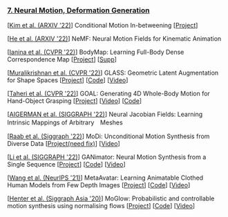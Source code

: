 
### [7. Neural Motion, Deformation Generation](#content)
  [[Kim et al. (ARXIV '22)]( https://arxiv.org/pdf/2202.04307.pdf )] Conditional Motion In-betweening
  [[Project]( https://jihoonerd.github.io/Conditional-Motion-In-Betweening/ )]

  [[He et al. (ARXIV '22)]( https://arxiv.org/pdf/2206.03287.pdf )] NeMF: Neural Motion Fields for Kinematic Animation

  [[Ianina et al. (CVPR '22)]( https://nsarafianos.github.io/assets/bodymap/bodymap.pdf )] BodyMap: Learning Full-Body Dense Correspondence Map
  [[Project]( https://nsarafianos.github.io/bodymap )]
  [[Supp]( https://nsarafianos.github.io/assets/bodymap/bodymap_suppl.pdf )]

  [[Muralikrishnan et al. (CVPR '22)]( https://sanjeevmk.github.io/glass_webpage/resources/glass_fullRes.pdf )] GLASS: Geometric Latent Augmentation for Shape Spaces
  [[Project]( https://sanjeevmk.github.io/glass_webpage/ )]
  [[Code]( https://github.com/sanjeevmk/glass/ )]
  [[Video]( https://sanjeevmk.github.io/glass_webpage/video/glass_dist.mp4 )]
  
  [[Taheri et al. (CVPR '22)]( https://arxiv.org/abs/2112.11454 )] GOAL: Generating 4D Whole-Body Motion for Hand-Object Grasping
  [[Project]( https://goal.is.tue.mpg.de/ )]
  [[Video]( https://youtu.be/A7b8DYovDZY )]
  [[Code]( https://github.com/otaheri/GOAL )]

  [[AIGERMAN et al. (SIGGRAPH '22)]( https://arxiv.org/pdf/2205.02904.pdf )]  Neural Jacobian Fields: Learning Intrinsic Mappings of Arbitrary　Meshes

  [[Raab et al. (Siggraph '22)]( https://arxiv.org/abs/2206.08010 )] MoDi: Unconditional Motion Synthesis from Diverse Data
  [[Project(need fix)]( https://sigal-raab.github.io/MoDi )]
  [[Video]( https://youtu.be/lRkdF8y3Du4)]

  [[Li et al. (SIGGRAPH '22)]( https://arxiv.org/abs/2205.02625 )] GANimator: Neural Motion Synthesis from a Single Sequence
  [[Project]( https://peizhuoli.github.io/ganimator/ )]
  [[Code](https://github.com/PeizhuoLi/ganimator )]
  [[Video]( https://youtu.be/OV9VoHMEeyI )]

  [[Wang et al. (NeurIPS '21)]( https://arxiv.org/abs/2106.11944 )]   MetaAvatar: Learning Animatable Clothed Human Models from Few Depth Images
  [[Project]( https://neuralbodies.github.io/metavatar/ )]
  [[Code](https://github.com/taconite/MetaAvatar-release )]
  [[Video](https://youtu.be/AwOwdKxuBXE )]

  [[Henter et al. (Siggraph Asia '20)]( http://kth.diva-portal.org/smash/get/diva2:1471598/FULLTEXT01.pdf )] MoGlow: Probabilistic and controllable motion synthesis using normalising flows
  [[Project]( https://simonalexanderson.github.io/MoGlow/ )]
  [[Code](https://github.com/simonalexanderson/MoGlow )]
  [[Video](https://youtu.be/pe-YTvavbtA )]
